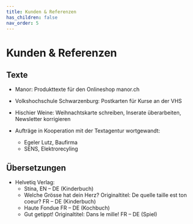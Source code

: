 ```yaml
---
title: Kunden & Referenzen
has_children: false
nav_order: 5
---
```


# Kunden & Referenzen

## Texte

- Manor: Produkttexte für den Onlineshop manor.ch

- Volkshochschule Schwarzenburg: Postkarten für Kurse an der VHS

- Hischier Weine: Weihnachtskarte schreiben, Inserate überarbeiten, Newsletter korrigieren

- Aufträge in Kooperation mit der Textagentur wortgewandt:
  - Egeler Lutz, Baufirma
  - SENS, Elektrorecyling

## Übersetzungen

- Helvetiq Verlag:
  - Stína, EN – DE (Kinderbuch)
  - Welche Grösse hat dein Herz? Originaltitel: De quelle taille est ton coeur? FR – DE (Kinderbuch)
  - Haute Fondue FR – DE (Kochbuch)
  - Gut getippt! Originaltitel: Dans le mille! FR – DE (Spiel)

